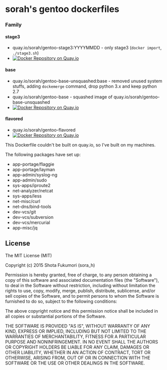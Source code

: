 # sorah's gentoo dockerfiles

### Family

#### stage3

- quay.io/sorah/gentoo-stage3:YYYYMMDD - only stage3 (`docker import`, `./stage3.sh`)
- [![Docker Repository on Quay.io](https://quay.io/repository/sorah/gentoo-stage3/status "Docker Repository on Quay.io")](https://quay.io/repository/sorah/gentoo-stage3)

#### base

- quay.io/sorah/gentoo-base-unsquashed:base - removed unused system stuffs, adding `dockemerge` command, drop python 3.x and keep python 2.7
- quay.io/sorah/gentoo-base - squashed image of quay.io/sorah/gentoo-base-unsquashed
- [![Docker Repository on Quay.io](https://quay.io/repository/sorah/gentoo-docker/status "Docker Repository on Quay.io")](https://quay.io/repository/sorah/gentoo-base)


#### flavored

- quay.io/sorah/gentoo-flavored
- [![Docker Repository on Quay.io](https://quay.io/repository/sorah/gentoo-flavored/status "Docker Repository on Quay.io")](https://quay.io/repository/sorah/gentoo-flavored)

This Dockerfile couldn't be built on quay.io, so I've built on my machines.

The following packages have set up:

- app-portage/flaggie
- app-portage/layman
- app-admin/syslog-ng
- app-admin/sudo
- sys-apps/iproute2
- net-analyzer/netcat
- sys-apps/less
- net-misc/curl
- net-dns/bind-tools
- dev-vcs/git
- dev-vcs/subversion
- dev-vcs/mercurial
- app-misc/jq


## License

The MIT License (MIT)

Copyright (c) 2015 Shota Fukumori (sora_h)

Permission is hereby granted, free of charge, to any person obtaining a copy
of this software and associated documentation files (the "Software"), to deal
in the Software without restriction, including without limitation the rights
to use, copy, modify, merge, publish, distribute, sublicense, and/or sell
copies of the Software, and to permit persons to whom the Software is
furnished to do so, subject to the following conditions:

The above copyright notice and this permission notice shall be included in
all copies or substantial portions of the Software.

THE SOFTWARE IS PROVIDED "AS IS", WITHOUT WARRANTY OF ANY KIND, EXPRESS OR
IMPLIED, INCLUDING BUT NOT LIMITED TO THE WARRANTIES OF MERCHANTABILITY,
FITNESS FOR A PARTICULAR PURPOSE AND NONINFRINGEMENT. IN NO EVENT SHALL THE
AUTHORS OR COPYRIGHT HOLDERS BE LIABLE FOR ANY CLAIM, DAMAGES OR OTHER
LIABILITY, WHETHER IN AN ACTION OF CONTRACT, TORT OR OTHERWISE, ARISING FROM,
OUT OF OR IN CONNECTION WITH THE SOFTWARE OR THE USE OR OTHER DEALINGS IN
THE SOFTWARE.
